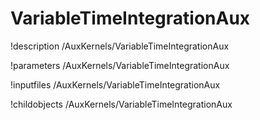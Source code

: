 <!-- MOOSE Documentation Stub: Remove this when content is added. -->

# VariableTimeIntegrationAux
!description /AuxKernels/VariableTimeIntegrationAux

!parameters /AuxKernels/VariableTimeIntegrationAux

!inputfiles /AuxKernels/VariableTimeIntegrationAux

!childobjects /AuxKernels/VariableTimeIntegrationAux
